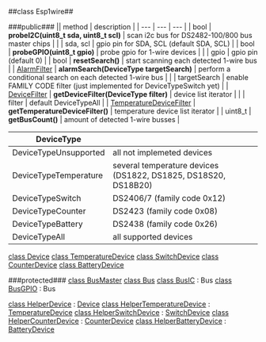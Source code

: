 ##class Esp1wire##

###public###
|| method | description |
| --- | --- | --- |
| bool | **probeI2C(uint8_t sda, uint8_t scl)** | scan i2c bus for DS2482-100/800 bus master chips |
| | sda, scl | gpio pin for SDA, SCL (default SDA, SCL) |
| bool | **probeGPIO(uint8_t gpio)** | probe gpio for 1-wire devices |
| | gpio | gpio pin (default 0) |
| bool | **resetSearch()** | start scanning each detected 1-wire bus |
| [AlarmFilter](./AlarmFilter.md) | **alarmSearch(DeviceType targetSearch)** | perform a conditional search on each detected 1-wire bus |
| | targetSearch | enable FAMILY CODE filter (just implemented for DeviceTypeSwitch yet) |
| [DeviceFilter](./DeviceFiler.md) | **getDeviceFilter(DeviceType filter)** | device list iterator |
| | filter | default DeviceTypeAll |
| [TemperatureDeviceFilter](./TemperatureDeviceFiler.md) | **getTemperatureDeviceFilter()** | temperature device list iterator |
| uint8_t | **getBusCount()** | amount of detected 1-wire busses |

| **DeviceType** | |
| --- | --- |
| DeviceTypeUnsupported | all not implemeted devices |
| DeviceTypeTemperature | several temperature devices (DS1822, DS1825, DS18S20, DS18B20) |
| DeviceTypeSwitch | DS2406/7 (family code 0x12) |
| DeviceTypeCounter | DS2423 (family code 0x08) |
| DeviceTypeBattery | DS2438 (family code 0x26) |
| DeviceTypeAll | all supported devices |

[class Device](./doc/Device.md)
[class TemperatureDevice](./doc/TemperatureDevice.md)
[class SwitchDevice](./SwitchDevice.md)
[class CounterDevice](./CounterDevice.md)
[class BatteryDevice](./BatteryDevice.md)

###protected###
[class BusMaster](./doc/BusMaster.md)
[class Bus](./doc/Bus.md)
[class BusIC](./doc/BusIC.md) : Bus
[class BusGPIO](./doc/BusGPIO.md) : Bus

[class HelperDevice](./doc/HelperBatteryDevice.md) : [Device](./doc/Device.md)
[class HelperTemperatureDevice](./doc/HelperTemperatureDevice.md) : [TemperatureDevice](./doc/TemperatureDevice.md)
[class HelperSwitchDevice](./doc/HelperSwitchDevice.md) : [SwitchDevice](./SwitchDevice.md)
[class HelperCounterDevice](./doc/HelperCounterDevice.md) : [CounterDevice](./CounterDevice.md)
[class HelperBatteryDevice](./doc/HelperBatteryDevice.md) : [BatteryDevice](./BatteryDevice.md)
